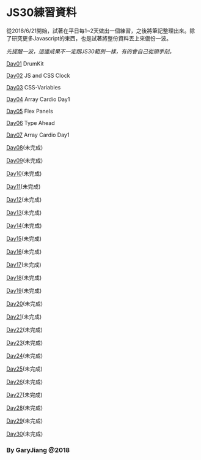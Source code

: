 # JS30練習資料

從2018/6/21開始，試著在平日每1~2天做出一個練習，之後將筆記整理出來。除了研究更多Javascript的東西，也是試著將整份資料丟上來備份一波。

*先提醒一波，這邊成果不一定跟JS30範例一樣，有的會自己從頭手刻。*


[Day01](https://kagami91582.github.io/javascript30/Day01-DrumKit/index.html) DrumKit 

[Day02](https://kagami91582.github.io/javascript30/Day02-JS%20and%20CSS%20Clock/index.html) JS and CSS Clock

[Day03](https://kagami91582.github.io/javascript30/Day03-CSS-Variables/index.html) CSS-Variables

[Day04](https://kagami91582.github.io/javascript30/Day04-Array%20Cardio%20Day1/index.html) Array Cardio Day1

[Day05](https://kagami91582.github.io/javascript30/Day05-Flex%20Panels/index.html) Flex Panels

[Day06](https://kagami91582.github.io/javascript30/Day06-Type%20Ahead/index.html) Type Ahead

[Day07](https://kagami91582.github.io/javascript30/Day07-Array%20Cardio%20Day2/index.html) Array Cardio Day1

[Day08]()(未完成)

[Day09]()(未完成)

[Day10]()(未完成)

[Day11]()(未完成)

[Day12]()(未完成)

[Day13]()(未完成)

[Day14]()(未完成)

[Day15]()(未完成)

[Day16]()(未完成)

[Day17]()(未完成)

[Day18]()(未完成)

[Day19]()(未完成)

[Day20]()(未完成)

[Day21]()(未完成)

[Day22]()(未完成)

[Day23]()(未完成)

[Day24]()(未完成)

[Day25]()(未完成)

[Day26]()(未完成)

[Day27]()(未完成)

[Day28]()(未完成)

[Day29]()(未完成)

[Day30]()(未完成)


### By GaryJiang @2018
